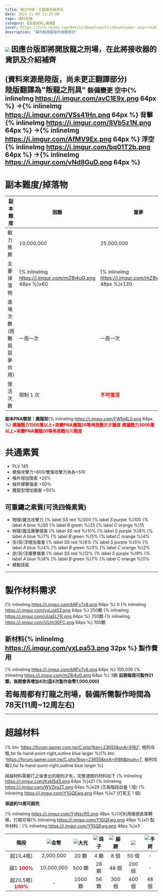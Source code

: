 ```yaml
---
title: 龍之刑場：古龍接收器資訊
date: 2021-11-09 11:25:00
tags: 資料紀錄
category: [遊戲資料,裝備]
cover: https://file.nexon.com/NxFile/Download/FileDownloader.aspx?oidFile=5485424723124815360
description: "龍刑接收器製作相關資訊"
---
```

![](https://file.nexon.com/NxFile/Download/FileDownloader.aspx?oidFile=5485424723124815360)
**<font size=5>因應台版即將開放龍之刑場，在此將接收器的資訊及介紹補齊</font>**

**<font size=5>(資料來源是陸版，尚未更正翻譯部分)<br>陸版翻譯為"叛龍之刑具"</font>**
**裝備變更
空中{% inlineImg https://i.imgur.com/avC1E9x.png 64px %} →{% inlineImg https://i.imgur.com/VSs41Hn.png 64px %}
背擊{% inlineImg https://i.imgur.com/8Vb5z1N.png 64px %} →{% inlineImg https://i.imgur.com/AfMV9Ex.png 64px %}
浮空{% inlineImg https://i.imgur.com/bq01T2b.png 64px %} →{% inlineImg https://i.imgur.com/vNd8GuD.png 64px %}**
---
# 副本難度/掉落物
|副本難度|困難|噩夢|**<font color=#ff0000>極刑</font>**|
|---|---|---|---|
|戰力推薦|10,000,000|25,000,000|40,000,000|
|主要掉落物|{% inlineImg https://i.imgur.com/mZ8i4uG.png 48px %}x60|{% inlineImg https://i.imgur.com/mZ8i4uG.png 48px %}x120|列在下方|
|進場次數(困難與惡夢共用)|一周一次|一周一次|一周一次|
|復活次數|限制 1 次|**<font color=#ff0000>不可復活</font>**|限制 1 次|

**副本PNA類型：魔龍型**{% inlineImg https://i.imgur.com/FWfg4L0.png 64px %}
**<font color=#ff0000>建議戰力1500萬以上+突變PNA魔龍20等再挑戰**噩夢**難度</font>**
**<font color=#ff0000>建議戰力3000萬以上+突變PNA魔龍20等再挑戰**極刑**難度</font>**

# 共通素質
* PLV 145
* 單傷攻擊力+600/雙傷攻擊力為各+510
* 條件增加傷害 +25%
* 條件爆擊傷害 +50%
* 魔龍型增加傷害 +50%

## 可重鑄之素質(可洗四條素質)
* 物理/魔法攻擊力   {% label <i>SS</i> red %}200 {% label <i>S</i> purple %}100 {% label <i>A</i> blue %}50 {% label <i>B</i> green %}25 {% label <i>C</i> orange %}15
* 物理/魔法爆擊傷害 {% label <i>SS</i> red %}10% {% label <i>S</i> purple %}8% {% label <i>A</i> blue %}7% {% label <i>B</i> green %}5% {% label <i>C</i> orange %}4%
* 空/背/浮增加傷害  {% label <i>SS</i> red %}8% {% label <i>S</i> purple %}5% {% label <i>A</i> blue %}4% {% label <i>B</i> green %}3% {% label <i>C</i> orange %}2%
* 空/背/浮爆擊傷害  {% label <i>SS</i> red %}12% {% label <i>S</i> purple %}9% {% label <i>A</i> blue %}8% {% label <i>B</i> green %}7% {% label <i>C</i> orange %}5%
* 被動技能
---
# 製作材料需求
{% inlineImg https://i.imgur.com/bRFx7v6.png 64px %} 0
{% inlineImg https://i.imgur.com/yxLpa53.png 64px %} 250顆
{% inlineImg https://i.imgur.com/uUaELFR.png 64px %} 250顆
{% inlineImg https://i.imgur.com/UUm30FC.png 64px %} 100顆

## 新材料{% inlineImg https://i.imgur.com/yxLpa53.png 32px %} 製作費用
{% inlineImg https://i.imgur.com/bRFx7v6.png 64px %} 100,000
{% inlineImg https://i.imgur.com/mZ8i4uG.png 64px %} 3顆 
**前期每周可製作21顆，後期會再增加4次(這4次製作金幣1,000,000)**

**<font size=5>若每周都有打龍之刑場，裝備所需製作時間為78天(11周~12周左右)</font>**

---
# 超越材料

{% btn 'https://forum.gamer.com.tw/C.php?bsn=23655&snA=9182', 極刑攻略,far fa-hand-point-right,outline blue larger %}{% btn 'https://forum.gamer.com.tw/C.php?bsn=23655&snA=9186&tnum=1', 極刑攻略2,far fa-hand-point-right,outline blue larger %}

超越材料需要打之後會出的極刑才有，完整通關的材料如下
{% inlineImg https://i.imgur.com/KxkISd3.png 64px %}x21 
{% inlineImg https://i.imgur.com/WVZkgZT.png 64px %}x28 (王每階段血量 1 個) 
{% inlineImg https://i.imgur.com/Y1GQEwg.png 64px %}x7 (打死王 1 個) 

**保底約13周可超完**

{% inlineImg https://i.imgur.com/YvNzcRS.png 48px %}(可利用帳號倉庫轉移，打開可得{% inlineImg https://i.imgur.com/Y1GQEwg.png 48px %}x1) 製作材料：{% inlineImg https://i.imgur.com/Y1GQEwg.png 48px %}x3

|階段|![金幣](https://i.imgur.com/bRFx7v6.png)|![大光](https://i.imgur.com/uUaELFR.png)|![珠子](https://i.imgur.com/KxkISd3.png)|![腳鐐](https://i.imgur.com/WVZkgZT.png)|![](https://i.imgur.com/UUm30FC.png)|![手銬](https://i.imgur.com/Y1GQEwg.png)|
|:-:|:-:|:-:|:-:|:-:|:-:|:-:|
|超1(L4框)|2,000,000|20 顆|4 顆|8 個|50 個|-|
|超1 **<font color=#ff0000>100%</font>**|10,000,000|500 顆|28 顆|48 個|200 個|-|
|超2(L5框) **<font color=#ff0000>100%</font>**|-|1000 顆|56 顆|300 個|400 個|48 個|